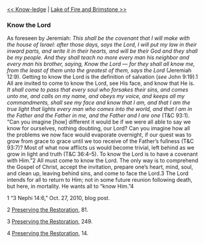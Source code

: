 [<< Know-ledge](Know-ledge)  |  [Lake of Fire and Brimstone >>](Lake%20of%20Fire%20and%20Brimstone)

### Know the Lord
As foreseen by Jeremiah: *This shall be the covenant that I will make with the house of Israel: after those days, says the Lord, I will put my law in their inward parts, and write it in their hearts, and will be their God and they shall be my people. And they shall teach no more every man his neighbor and every man his brother, saying, Know the Lord *— f*or they shall all know me, from the least of them unto the greatest of them, says the Lord* (Jeremiah 12:9). Getting to know the Lord is the definition of salvation (*see* John 9:19).1 All are invited to come to know the Lord, see His face, and know that He is. *It shall come to pass that every soul who forsakes their sins, and comes unto me, and calls on my name, and obeys my voice, and keeps all my commandments, shall see my face and know that I am, and that I am the true light that lights every man who comes into the world, and that I am in the Father and the Father in me, and the Father and I are one* (T&C 93:1). “Can you imagine [how] different it would be if we were all able to say we know for ourselves, nothing doubting, our Lord? Can you imagine how all the problems we now face would evaporate overnight, if our quest was to grow from grace to grace until we too receive of the Father’s fullness (T&C 93:7)? Most of what now afflicts us would become trivial, left behind as we grow in light and truth (T&C 36:4–5). To know the Lord is to have a covenant with Him.”2 All must come to know the Lord. The only way is to comprehend the Gospel of Christ, accept the invitation, prepare one’s heart, mind, soul, and clean up, leaving behind sins, and come to face the Lord.3 The Lord intends for all to return to Him; not in some future reunion following death, but here, in mortality. He wants all to “know Him.”4



1 “3 Nephi 14:6,” Oct. 27, 2010, blog post.


2
[Preserving the Restoration](#), 81.


3
[Preserving the Restoration](#), 249.


4
[Preserving the Restoration](#), 14.